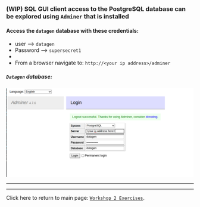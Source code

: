 ###  (WIP) SQL GUI client access to the PostgreSQL database can be explored using `Adminer` that is installed

####  Access the `datagen` database with these credentials:
  *  user     --> `datagen` 
  *  Password --> `supersecret1`
  *  
*  From a browser navigate to: `http://<your ip address>/adminer` 

##### `Datagen` database:

![](./images/adminer_login_screen.png)


---
---
Click here to return to main page:  [`Workshop 2 Exercises`](./README.md/#extra-credit).
